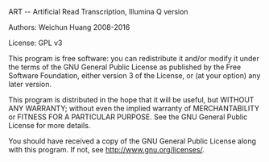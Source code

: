 ART -- Artificial Read Transcription, Illumina Q version

Authors: Weichun Huang 2008-2016

License: GPL v3

This program is free software: you can redistribute it and/or modify it under the terms of the GNU General Public License as published by the Free Software Foundation, either version 3 of the License, or (at your option) any later version.

This program is distributed in the hope that it will be useful, but WITHOUT ANY WARRANTY; without even the implied warranty of MERCHANTABILITY or FITNESS FOR A PARTICULAR PURPOSE. See the GNU General Public License for more details.

You should have received a copy of the GNU General Public License  along with this program.  If not, see <http://www.gnu.org/licenses/>.
